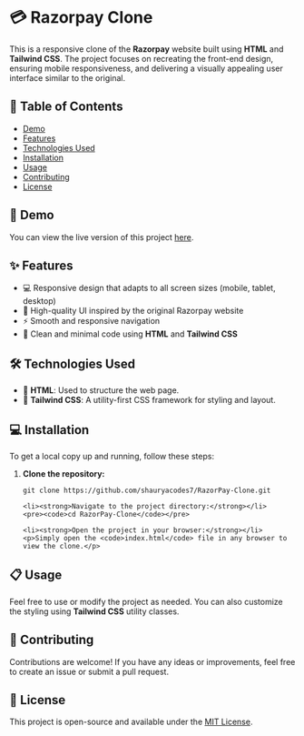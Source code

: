 
<body>

<h1>💳 Razorpay Clone</h1>

<p>This is a responsive clone of the <strong>Razorpay</strong> website built using <strong>HTML</strong> and <strong>Tailwind CSS</strong>. The project focuses on recreating the front-end design, ensuring mobile responsiveness, and delivering a visually appealing user interface similar to the original.</p>

<h2>📜 Table of Contents</h2>
<ul>
    <li><a href="#demo">Demo</a></li>
    <li><a href="#features">Features</a></li>
    <li><a href="#technologies-used">Technologies Used</a></li>
    <li><a href="#installation">Installation</a></li>
    <li><a href="#usage">Usage</a></li>
    <li><a href="#contributing">Contributing</a></li>
    <li><a href="#license">License</a></li>
</ul>

<h2 id="demo">🚀 Demo</h2>
<p>You can view the live version of this project <a href="https://your-live-demo-link.com">here</a>.</p>

<h2 id="features">✨ Features</h2>
<ul>
    <li>💻 Responsive design that adapts to all screen sizes (mobile, tablet, desktop)</li>
    <li>🎨 High-quality UI inspired by the original Razorpay website</li>
    <li>⚡ Smooth and responsive navigation</li>
    <li>🧼 Clean and minimal code using <strong>HTML</strong> and <strong>Tailwind CSS</strong></li>
</ul>

<h2 id="technologies-used">🛠 Technologies Used</h2>
<ul>
    <li>🔧 <strong>HTML</strong>: Used to structure the web page.</li>
    <li>🎨 <strong>Tailwind CSS</strong>: A utility-first CSS framework for styling and layout.</li>
</ul>

<h2 id="installation">💻 Installation</h2>
<p>To get a local copy up and running, follow these steps:</p>
<ol>
    <li><strong>Clone the repository:</strong></li>
    <pre><code>git clone https://github.com/shauryacodes7/RazorPay-Clone.git</code></pre>
    
    <li><strong>Navigate to the project directory:</strong></li>
    <pre><code>cd RazorPay-Clone</code></pre>
    
    <li><strong>Open the project in your browser:</strong></li>
    <p>Simply open the <code>index.html</code> file in any browser to view the clone.</p>
</ol>

<h2 id="usage">📋 Usage</h2>
<p>Feel free to use or modify the project as needed. You can also customize the styling using <strong>Tailwind CSS</strong> utility classes.</p>

<h2 id="contributing">🤝 Contributing</h2>
<p>Contributions are welcome! If you have any ideas or improvements, feel free to create an issue or submit a pull request.</p>

<h2 id="license">📄 License</h2>
<p>This project is open-source and available under the <a href="LICENSE">MIT License</a>.</p>

</body>
</html>
